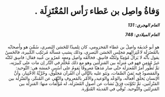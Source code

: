 <h1 dir="rtl">وَفاةُ واصِل بن عَطاء رَأس المُعْتَزِلَة .</h1>

<h5 dir="rtl">العام الهجري:  131

العام الميلادي: 748

</h5>

<p dir="rtl">هو أبو حُذيفَة واصِلُ بن عَطاء المَخزومي، كان تِلميذًا للحَسَن البَصري، سُمِّيَ هو وأَصحابُه بالمُعتَزِلَة لاعْتِزالِهم مَجلِس الحَسَن البَصري، وذلك بِسَببِ مَسألَة مُرتَكِب الكَبيرة، فالحَسنُ يقول بأنَّه لا يَزالُ مُؤمِنًا ولكنَّه فاسِق. فخالَفَه واصِل ومعه عَمرُو بن عُبيد فقال: فاسِق لكنَّه غيرُ مُؤمِن فهو في مَنزِلَة بين المَنزِلَتين وهو مع ذلك مُخَلَّد في النَّار إن مات على كَبيرَتِه، ثمَّ تَطَّور أَمرُ المُعتزِلَة حتَّى صار مَذهبًا مَعروفًا يَقومُ على أُسُسٍ خَمسَة هي: التَّوحيد: والمَقصودُ فيه نَفيُ الصِّفات، وبَنَو عليه بالتَّالي أن القُرآن مَخلُوق، وحُرِّيَّةُ الاخْتِيار، وأنَّ الإنسان يَخلُق أَفعالَه، والوَعْد والوَعيد، والأَمْر بالمَعروفِ والنَّهْي عن المُنكَر، والمَنْزِلَة بين المَنْزِلَتين، ثمَّ تَكوَّنَت فِرَقٌ نَشأَت عن أُصولِ المُعتَزِلَة، له مُؤَلَّفات منها: المَنزِلَة بين المَنزِلتَين والتَّوحيد. تُوفِّي في المَدينَة المُنوَّرة.</p></br>
